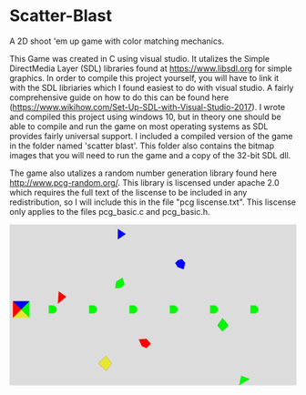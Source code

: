 # Scatter-Blast
A 2D shoot 'em up game with color matching mechanics.

This Game was created in C using visual studio. It utalizes the Simple DirectMedia Layer (SDL) libraries found at https://www.libsdl.org
for simple graphics. In order to compile this project yourself, you will have to link it with the SDL libriaries which I found easiest to
do with visual studio. A fairly comprehensive guide on how to do this can be found here (https://www.wikihow.com/Set-Up-SDL-with-Visual-Studio-2017).
I wrote and compiled this project using windows 10, but in theory one should be able to compile and run the game on most operating systems 
as SDL provides fairly universal support. I included a compiled version of the game in the folder named 'scatter blast'. This folder also contains the bitmap images that you will need to run the game and a copy of the 32-bit SDL dll.

The game also utalizes a random number generation library found here http://www.pcg-random.org/. This library is liscensed under apache 2.0 which requires the full text of the liscense to be included in any redistribution, so I will include this in the file "pcg liscense.txt". This liscense only applies to the files pcg_basic.c and pcg_basic.h.

![Screenshot](https://github.com/seth-tinglof/Scatter-Blast/blob/master/screen_cap.png)
